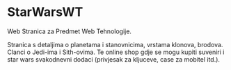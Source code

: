 # StarWarsWT
Web Stranica za Predmet Web Tehnologije.


Stranica s detaljima o planetama i stanovnicima, vrstama klonova, brodova. Clanci o Jedi-ima i Sith-ovima. Te online shop gdje se mogu kupiti suveniri i star wars svakodnevni dodaci (privjesak za kljuceve, case za mobitel itd.).
